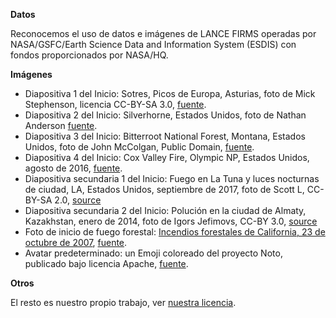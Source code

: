 **Datos**

Reconocemos el uso de datos e imágenes de LANCE FIRMS operadas por NASA/GSFC/Earth Science Data and Information System (ESDIS) con fondos proporcionados por NASA/HQ.

**Imágenes**

* Diapositiva 1 del Inicio: Sotres, Picos de Europa, Asturias, foto de Mick Stephenson, licencia CC-BY-SA 3.0, [fuente](https://es.wikipedia.org/wiki/Sotres#/media/File:SotresPanorama.jpg).
* Diapositiva 2 del Inicio: Silverhorne, Estados Unidos, foto de Nathan Anderson [fuente](https://unsplash.com/photos/ZLOZC1uUdns).
* Diapositiva 3 del Inicio: Bitterroot National Forest, Montana, Estados Unidos, foto de John McColgan, Public Domain, [fuente](https://commons.wikimedia.org/wiki/File:Deerfire_high_res.jpg).
* Diapositiva 4 del Inicio: Cox Valley Fire, Olympic NP, Estados Unidos, agosto de 2016, [fuente](https://www.nps.gov/olym/learn/management/current-fire-status.htm).
* Diapositiva secundaria 1 del Inicio: Fuego en La Tuna y luces nocturnas de ciudad, LA, Estados Unidos, septiembre de 2017, foto de Scott L, CC-BY-SA 2.0, [source](https://commons.wikimedia.org/wiki/File:La_Tuna_fire_and_cityscape_1.jpg)
* Diapositiva secundaria 2 del Inicio: Polución en la ciudad de Almaty, Kazakhstan, enero de 2014, foto de Igors Jefimovs, CC-BY 3.0, [source](https://commons.wikimedia.org/wiki/File:Smog_over_Almaty.jpg)
* Foto de inicio de fuego forestal: [Incendios forestales de California, 23 de octubre de 2007](https://commons.wikimedia.org/wiki/File:California_Wildfires_October_23_2007.jpg), [fuente](http://www.nasa.gov/vision/earth/lookingatearth/socal_wildfires_oct07.html).
* Avatar predeterminado: un Emoji coloreado del proyecto Noto, publicado bajo licencia Apache, [fuente](https://commons.wikimedia.org/wiki/File:Emoji_u1f469_1f3fd_200d_1f692.svg).

**Otros**

El resto es nuestro propio trabajo, ver [nuestra licencia](/licencia).
